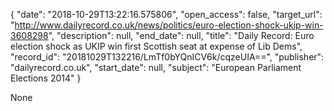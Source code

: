 {
  "date": "2018-10-29T13:22:16.575806", 
  "open_access": false, 
  "target_url": "http://www.dailyrecord.co.uk/news/politics/euro-election-shock-ukip-win-3608298", 
  "description": null, 
  "end_date": null, 
  "title": "Daily Record: Euro election shock as UKIP win first Scottish seat at expense of Lib Dems", 
  "record_id": "20181029T132216/LmTf0bYQnICV6k/cqzeUIA==", 
  "publisher": "dailyrecord.co.uk", 
  "start_date": null, 
  "subject": "European Parliament Elections 2014"
}

None